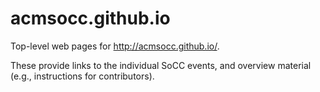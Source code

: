 # acmsocc.github.io
Top-level web pages for http://acmsocc.github.io/.

These provide links to the individual SoCC events, and overview material (e.g., instructions for contributors).
